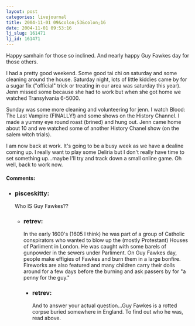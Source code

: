 ```yaml
---
layout: post
categories: livejournal
title: 2004-11-01 09&colon;53&colon;16
date: 2004-11-01 09:53:16
lj_slug: 161471
lj_id: 161471
---
```

Happy samhain for those so inclined. And nearly happy Guy Fawkes day for those others.  



I had a pretty good weekend. Some good tai chi on saturday and some cleaning around the house. Saturday night, lots of little kiddies came by for a sugar fix ("official" trick or treating in our area was saturday this year). Jenn missed some because she had to work but when she got home we watched Transylvania 6-5000.  



Sunday was some more cleaning and volunteering for jenn. I watch Blood: The Last Vampire (FINALLY!) and some shows on the History Channel. I made a yummy eye round roast (brined) and hung out. Jenn came home about 10 and we watched some of another History Chanel show (on the salem witch trials).  



I am now back at work. It's going to be a busy week as we have a dealine coming up. I really want to play some Deliria but I don't really have time to set something up...maybe I'll try and track down a small online game. Oh well, back to work now.


<div id="comments"><h4>Comments:</h4><div class="lj-comments"><ul>
<li><h3>pisceskitty: </h3>
<a id="comment-279"></a>
<p>Who IS Guy Fawkes??</p>
<ul>
<li><h3>retrev: </h3>
<a id="comment-280"></a>
<p>In the early 1600's (1605 I think) he was part of a group of Catholic conspirators who wanted to blow up the (mostly Protestant) Houses of Parliment in London. He was caught with some barels of gunpowder in the sewers under Parliment. On Guy Fawkes day, people make effigies of Fawkes and burn them in a large bonfire. Fireworks are also featured and many children carry their dolls around for a few days before the burning and ask passers by for "a penny for the guy."</p>
<ul>
<li><h3>retrev: </h3>
<a id="comment-281"></a>
<p>And to answer your actual question...Guy Fawkes is a rotted corpse buried somewhere in England. To find out who he was, read above.</p>
</li>
</ul>
</li>
</ul>
</li>
</ul></div></div>

